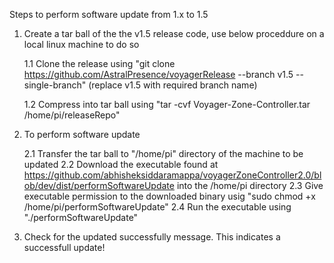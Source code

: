 Steps to perform software update from 1.x to 1.5


1. Create a tar ball of the the v1.5 release code, use below proceddure on a local linux machine to do so

    1.1 Clone the release using "git clone https://github.com/AstralPresence/voyagerRelease --branch v1.5 --single-branch"
        (replace v1.5 with required branch name)
    
    1.2 Compress into tar ball using "tar -cvf Voyager-Zone-Controller.tar /home/pi/releaseRepo"
    
    
2. To perform software update
  
    2.1 Transfer the tar ball to "/home/pi" directory of the machine to be updated 
    2.2 Download the executable found at https://github.com/abhisheksiddaramappa/voyagerZoneController2.0/blob/dev/dist/performSoftwareUpdate into the /home/pi directory
    2.3 Give executable permission to the downloaded binary usig "sudo chmod +x /home/pi/performSoftwareUpdate"
    2.4 Run the executable using "./performSoftwareUpdate"
    
3. Check for the updated successfully message. This indicates a successfull update!
